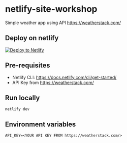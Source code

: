 # netlify-site-workshop

Simple weather app using API https://weatherstack.com/

## Deploy on netlify

[![Deploy to Netlify](https://www.netlify.com/img/deploy/button.svg)](https://app.netlify.com/start/deploy?repository=https://github.com/ckinan/ckn-netlify-weather)

## Pre-requisites

- Netlify CLI: https://docs.netlify.com/cli/get-started/
- API Key from https://weatherstack.com/

## Run locally

```
netlify dev
```

## Environment variables

```
API_KEY=<YOUR API KEY FROM https://weatherstack.com/>
```
